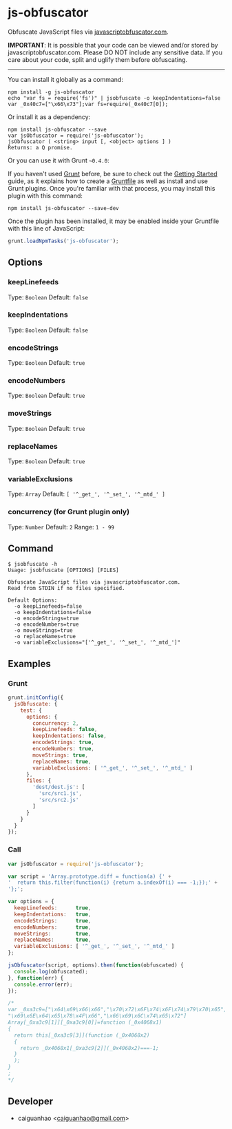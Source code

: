 js-obfuscator
=============

Obfuscate JavaScript files via [javascriptobfuscator.com](
http://www.javascriptobfuscator.com/).

**IMPORTANT**: It is possible that your code can be viewed and/or stored by
javascriptobfuscator.com. Please DO NOT include any sensitive data. If you
care about your code, split and uglify them before obfuscating.

---

You can install it globally as a command:

```
npm install -g js-obfuscator
echo "var fs = require('fs')" | jsobfuscate -o keepIndentations=false
var _0x40c7=["\x66\x73"];var fs=require(_0x40c7[0]);
```

Or install it as a dependency:

```
npm install js-obfuscator --save
var jsObfuscator = require('js-obfuscator');
jsObfuscator ( <string> input [, <object> options ] )
Returns: a Q promise.
```

Or you can use it with Grunt `~0.4.0`:

If you haven't used [Grunt](http://gruntjs.com/) before, be sure to check out
the [Getting Started](http://gruntjs.com/getting-started) guide, as it explains
how to create a [Gruntfile](http://gruntjs.com/sample-gruntfile) as well as
install and use Grunt plugins. Once you're familiar with that process, you may
install this plugin with this command:

```shell
npm install js-obfuscator --save-dev
```

Once the plugin has been installed, it may be enabled inside your Gruntfile
with this line of JavaScript:

```js
grunt.loadNpmTasks('js-obfuscator');
```

## Options

### keepLinefeeds
Type: `Boolean` Default: `false`

### keepIndentations
Type: `Boolean` Default: `false`

### encodeStrings
Type: `Boolean` Default: `true`

### encodeNumbers
Type: `Boolean` Default: `true`

### moveStrings
Type: `Boolean` Default: `true`

### replaceNames
Type: `Boolean` Default: `true`

### variableExclusions
Type: `Array`   Default: `[ '^_get_', '^_set_', '^_mtd_' ]`

### concurrency (for Grunt plugin only)
Type: `Number`  Default: `2`  Range: `1 - 99`

## Command

```
$ jsobfuscate -h
Usage: jsobfuscate [OPTIONS] [FILES]

Obfuscate JavaScript files via javascriptobfuscator.com.
Read from STDIN if no files specified.

Default Options:
  -o keepLinefeeds=false
  -o keepIndentations=false
  -o encodeStrings=true
  -o encodeNumbers=true
  -o moveStrings=true
  -o replaceNames=true
  -o variableExclusions="['^_get_', '^_set_', '^_mtd_']"
```

## Examples

### Grunt

```js
grunt.initConfig({
  jsObfuscate: {
    test: {
      options: {
        concurrency: 2,
        keepLinefeeds: false,
        keepIndentations: false,
        encodeStrings: true,
        encodeNumbers: true,
        moveStrings: true,
        replaceNames: true,
        variableExclusions: [ '^_get_', '^_set_', '^_mtd_' ]
      },
      files: {
        'dest/dest.js': [
          'src/src1.js',
          'src/src2.js'
        ]
      }
    }
  }
});
```

### Call

```js
var jsObfuscator = require('js-obfuscator');

var script = 'Array.prototype.diff = function(a) {' +
'  return this.filter(function(i) {return a.indexOf(i) === -1;});' +
'};';

var options = {
  keepLinefeeds:      true,
  keepIndentations:   true,
  encodeStrings:      true,
  encodeNumbers:      true,
  moveStrings:        true,
  replaceNames:       true,
  variableExclusions: [ '^_get_', '^_set_', '^_mtd_' ]
};

jsObfuscator(script, options).then(function(obfuscated) {
  console.log(obfuscated);
}, function(err) {
  console.error(err);
});

/*
var _0xa3c9=["\x64\x69\x66\x66","\x70\x72\x6F\x74\x6F\x74\x79\x70\x65",
"\x69\x6E\x64\x65\x78\x4F\x66","\x66\x69\x6C\x74\x65\x72"]
Array[_0xa3c9[1]][_0xa3c9[0]]=function (_0x4068x1)
{
  return this[_0xa3c9[3]](function (_0x4068x2)
  {
    return _0x4068x1[_0xa3c9[2]](_0x4068x2)===-1;
  }
  );
}
;
*/
```

## Developer

* caiguanhao &lt;caiguanhao@gmail.com&gt;
